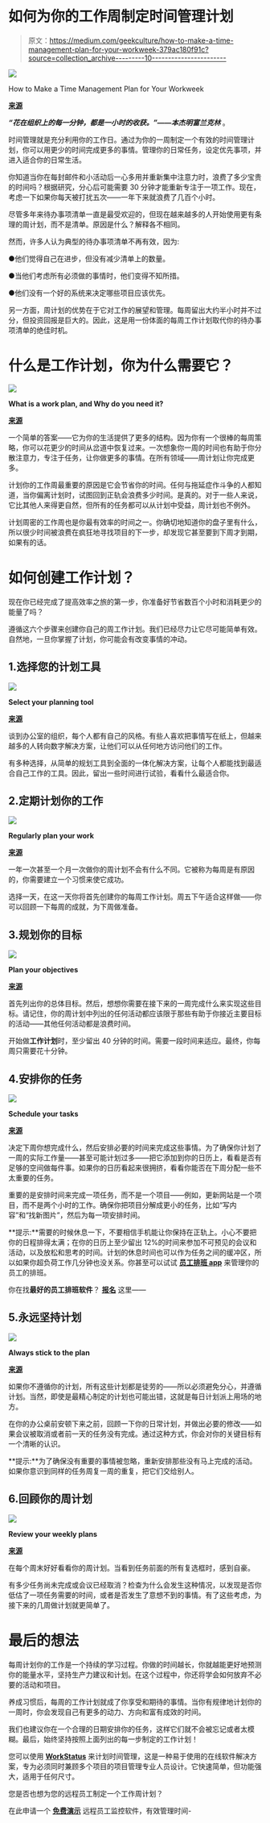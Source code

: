 # 如何为你的工作周制定时间管理计划

> 原文：<https://medium.com/geekculture/how-to-make-a-time-management-plan-for-your-workweek-379ac180f91c?source=collection_archive---------10----------------------->

![](img/20e8539510b7d878408b3fe77f5b5b62.png)

How to Make a Time Management Plan for Your Workweek

[**来源**](https://www.google.com/url?sa=i&url=https%3A%2F%2Fwww.verywellmind.com%2Fhow-to-use-time-blocking-to-manage-your-day-4797509&psig=AOvVaw2FJx3DPfmx1mMZvVZnvjEP&ust=1641011620134000&source=images&cd=vfe&ved=0CAwQjhxqFwoTCODU3p-cjfUCFQAAAAAdAAAAABAD)

***“花在组织上的每一分钟，都是一小时的收获。”——本杰明富兰克林*** 。

时间管理就是充分利用你的工作日。通过为你的一周制定一个有效的时间管理计划，你可以用更少的时间完成更多的事情。管理你的日常任务，设定优先事项，并进入适合你的日常生活。

你知道当你在每封邮件和小活动后一心多用并重新集中注意力时，浪费了多少宝贵的时间吗？根据研究，分心后可能需要 30 分钟才能重新专注于一项工作。现在，考虑一下如果你每天被打扰五次——一年下来就浪费了几百个小时。

尽管多年来待办事项清单一直是最受欢迎的，但现在越来越多的人开始使用更有条理的周计划，而不是清单。原因是什么？解释各不相同。

然而，许多人认为典型的待办事项清单不再有效，因为:

●他们觉得自己在进步，但没有减少清单上的数量。

●当他们考虑所有必须做的事情时，他们变得不知所措。

●他们没有一个好的系统来决定哪些项目应该优先。

另一方面，周计划的优势在于它对工作的展望和管理。每周留出大约半小时并不过分，但投资回报是巨大的。因此，这是用一份体面的每周工作计划取代你的待办事项清单的绝佳时机。

# 什么是工作计划，你为什么需要它？

![](img/37e69059ffe7406bbcb0da695af7a4b9.png)

**What is a work plan, and Why do you need it?**

[**来源**](https://www.google.com/url?sa=i&url=https%3A%2F%2Fproposalsforngos.com%2Fwhat-is-a-work-plan%2F&psig=AOvVaw1-Hx4BCfHVgyN1zq0Wc9OS&ust=1641012168075000&source=images&cd=vfe&ved=0CAwQjhxqFwoTCPDp0f2cjfUCFQAAAAAdAAAAABAD)

一个简单的答案——它为你的生活提供了更多的结构。因为你有一个很棒的每周策略，你可以花更少的时间从岔道中恢复过来。一次想象你一周的时间也有助于你分散注意力，专注于任务，让你做更多的事情。在所有领域——周计划让你完成更多。

计划你的工作周最重要的原因是它会节省你的时间。任何与拖延症作斗争的人都知道，当你偏离计划时，试图回到正轨会浪费多少时间。是真的。对于一些人来说，它比其他人来得更自然，但所有的任务都可以从计划中受益，周计划也不例外。

计划周密的工作周也是你最有效率的时间之一。你确切地知道你的盘子里有什么，所以很少时间被浪费在疯狂地寻找项目的下一步，却发现它甚至要到下周才到期，如果有的话。

# 如何创建工作计划？

现在你已经完成了提高效率之旅的第一步，你准备好节省数百个小时和消耗更少的能量了吗？

遵循这六个步骤来创建你自己的周工作计划。我们已经尽力让它尽可能简单有效。自然地，一旦你掌握了计划，你可能会有改变事情的冲动。

## 1.选择您的计划工具

![](img/367ac13464265776d959b0f53882bb78.png)

**Select your planning tool**

[**来源**](https://www.google.com/url?sa=i&url=https%3A%2F%2Fwww.rowshare.com%2Fmake-a-plan%2Fhow-to-choose-a-planning-tool%2F&psig=AOvVaw3Az_H8Fwn0xTCOaPK8hRDP&ust=1641012299738000&source=images&cd=vfe&ved=0CAwQjhxqFwoTCLDugaydjfUCFQAAAAAdAAAAABAD)

谈到办公室的组织，每个人都有自己的风格。有些人喜欢把事情写在纸上，但越来越多的人转向数字解决方案，让他们可以从任何地方访问他们的工作。

有多种选择，从简单的规划工具到全面的一体化解决方案，让每个人都能找到最适合自己工作的工具。因此，留出一些时间进行试验，看看什么最适合你。

## 2.定期计划你的工作

![](img/d26abe62d1b29db1a93b35aec0a63d0a.png)

**Regularly plan your work**

[**来源**](https://www.google.com/url?sa=i&url=https%3A%2F%2Fmedium.com%2Fhygger-io%2Fhow-to-create-an-impressive-work-plan-34411b824298&psig=AOvVaw0UfGfFmnHEBb6DongNOso7&ust=1641012375599000&source=images&cd=vfe&ved=0CAwQjhxqFwoTCND6s9WdjfUCFQAAAAAdAAAAABAO)

一年一次甚至一个月一次做你的周计划不会有什么不同。它被称为每周是有原因的，你需要建立一个习惯来使它成功。

选择一天，在这一天你将首先创建你的每周工作计划。周五下午适合这样做——你可以回顾一下每周的成就，为下周做准备。

## 3.规划你的目标

![](img/6da122288a3cf38e21d0205083ef1b1c.png)

**Plan your objectives**

[**来源**](https://www.google.com/url?sa=i&url=https%3A%2F%2Fwrytin.com%2Fayushithakur%2Fplan-your-future-to-achieve-goals-jw3qhkw1&psig=AOvVaw2LMKSKb7J2OG-KoC-__4kU&ust=1641012466300000&source=images&cd=vfe&ved=0CAwQjhxqFwoTCODAvpiejfUCFQAAAAAdAAAAABAO)

首先列出你的总体目标。然后，想想你需要在接下来的一周完成什么来实现这些目标。请记住，你的周计划中列出的任何活动都应该限于那些有助于你接近主要目标的活动——其他任何活动都是浪费时间。

开始做**工作计划**时，至少留出 40 分钟的时间。需要一段时间来适应。最终，你每周只需要花十分钟。

## 4.安排你的任务

![](img/d3cd2ba64bec912659c336ffa8f49210.png)

**Schedule your tasks**

[**来源**](https://www.google.com/url?sa=i&url=https%3A%2F%2Fwww.wikihow.com%2FSchedule-Your-Day&psig=AOvVaw0y19bzqNzRR8VOf-wgzQn0&ust=1641012600432000&source=images&cd=vfe&ved=0CAwQjhxqFwoTCMDjvLuejfUCFQAAAAAdAAAAABAD)

决定下周你想完成什么，然后安排必要的时间来完成这些事情。为了确保你计划了一周的实际工作量——甚至可能计划过多——把它添加到你的日历上，看看是否有足够的空间做每件事。如果你的日历看起来很拥挤，看看你能否在下周分配一些不太重要的任务。

重要的是安排时间来完成一项任务，而不是一个项目——例如，更新网站是一个项目，而不是两个小时的工作。确保你把项目分解成更小的任务，比如“写内容”和“找新图片”，然后为每一项安排时间。

**提示:**需要的时候休息一下，不要相信手机能让你保持在正轨上。小心不要把你的日程排得太满；在你的日历上至少留出 12%的时间来参加不可预见的会议和活动，以及放松和思考的时间。计划的休息时间也可以作为任务之间的缓冲区，所以如果你超负荷工作几分钟也没关系。你甚至可以试试 [**员工排班 app**](https://www.workstatus.io/best-employee-task-scheduling-software?utm_source=medium&utm_medium=guestpost-rn&utm_campaign=RN) 来管理你的员工的排班。

你在找**最好的员工排班软件**？ [**报名**](https://app.workstatus.io/auth/register/?utm_source=medium&utm_medium=guestpost-rn&utm_campaign=RN) 这里——

## 5.永远坚持计划

![](img/d83ec78c0a3e8f3f9ee744aa900d7bbc.png)

**Always stick to the plan**

[**来源**](https://www.google.com/url?sa=i&url=https%3A%2F%2Fclarabelle.org%2F2016%2F08%2F23%2Fstick-to-the-plan%2F&psig=AOvVaw2y6TdJc2daMxi82wJLZQlZ&ust=1641012642933000&source=images&cd=vfe&ved=0CAwQjhxqFwoTCKDi9s6ejfUCFQAAAAAdAAAAABAJ)

如果你不遵循你的计划，所有这些计划都是徒劳的——所以必须避免分心，并遵循计划。当然，即使是最精心制定的计划也可能出错，这就是每日计划派上用场的地方。

在你的办公桌前安顿下来之前，回顾一下你的日常计划，并做出必要的修改——如果会议被取消或者前一天的任务没有完成。通过这种方式，你会对你的关键目标有一个清晰的认识。

**提示:**为了确保没有重要的事情被忽略，重新安排那些没有马上完成的活动。如果你意识到同样的任务周复一周的重复，把它们交给别人。

## 6.回顾你的周计划

![](img/e98a1ba9930834f7eca0475baa168ffb.png)

**Review your weekly plans**

[**来源**](https://www.google.com/url?sa=i&url=https%3A%2F%2Fmedium.com%2Fswlh%2Fthe-best-day-for-your-weekly-review-836894682dd0&psig=AOvVaw1E926Lfztr-umsLNOZdsYl&ust=1641012697844000&source=images&cd=vfe&ved=0CAwQjhxqFwoTCLi5sOmejfUCFQAAAAAdAAAAABAJ)

在每个周末好好看看你的周计划。当看到任务前面的所有复选框时，感到自豪。

有多少任务尚未完成或会议已经取消？检查为什么会发生这种情况，以发现是否你低估了一项任务需要的时间，或者是否发生了意想不到的事情。有了这些考虑，为接下来的几周做计划就更简单了。

# 最后的想法

每周计划你的工作是一个持续的学习过程。你做的时间越长，你就越能更好地预测你的能量水平，坚持生产力建议和计划。在这个过程中，你还将学会如何放弃不必要的活动和项目。

养成习惯后，每周的工作计划就成了你享受和期待的事情。当你有规律地计划你的一周时，你会发现自己有更多的动力、方向和富有成效的时间。

我们也建议你在一个合理的日期安排你的任务，这样它们就不会被忘记或者太模糊。最后，始终坚持按照上面列出的每一步制定的工作计划！

您可以使用 [**WorkStatus**](https://www.workstatus.io/?utm_source=medium&utm_medium=guestpost-rn&utm_campaign=RN) 来计划时间管理，这是一种易于使用的在线软件解决方案，专为必须同时兼顾多个项目的项目管理专业人员设计。它快速简单，但功能强大，适用于任何尺寸。

您是否也想为您的远程员工制定一个工作周计划？

在此申请一个 [**免费演示**](https://www.workstatus.io/demo?utm_source=medium&utm_medium=guestpost-rn&utm_campaign=RN) 远程员工监控软件，有效管理时间-
